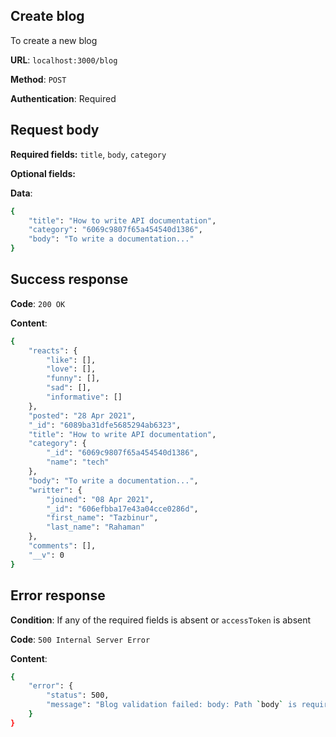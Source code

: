 ## Create blog
To create a new blog

**URL**: `localhost:3000/blog`

**Method**: `POST`

**Authentication**: Required

## Request body
**Required fields:** `title`, `body`, `category`

**Optional fields:**

**Data**:
```bash
{
    "title": "How to write API documentation",
    "category": "6069c9807f65a454540d1386",
    "body": "To write a documentation..."
}
```

## Success response
**Code**: `200 OK`

**Content**:
```bash
{
    "reacts": {
        "like": [],
        "love": [],
        "funny": [],
        "sad": [],
        "informative": []
    },
    "posted": "28 Apr 2021",
    "_id": "6089ba31dfe5685294ab6323",
    "title": "How to write API documentation",
    "category": {
        "_id": "6069c9807f65a454540d1386",
        "name": "tech"
    },
    "body": "To write a documentation...",
    "writter": {
        "joined": "08 Apr 2021",
        "_id": "606efbba17e43a04cce0286d",
        "first_name": "Tazbinur",
        "last_name": "Rahaman"
    },
    "comments": [],
    "__v": 0
}
```

## Error response
**Condition**: If any of the required fields is absent or `accessToken` is absent

**Code**: `500 Internal Server Error`

**Content**:
```bash
{
    "error": {
        "status": 500,
        "message": "Blog validation failed: body: Path `body` is required."
    }
}
```